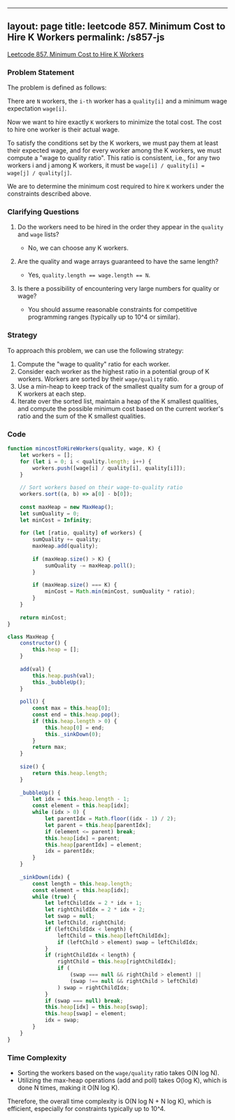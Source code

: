 
---
layout: page
title: leetcode 857. Minimum Cost to Hire K Workers
permalink: /s857-js
---
[Leetcode 857. Minimum Cost to Hire K Workers](https://algoadvance.github.io/algoadvance/l857)
### Problem Statement

The problem is defined as follows:

There are `N` workers, the `i-th` worker has a `quality[i]` and a minimum wage expectation `wage[i]`.

Now we want to hire exactly `K` workers to minimize the total cost. The cost to hire one worker is their actual wage.

To satisfy the conditions set by the K workers, we must pay them at least their expected wage, and for every worker among the K workers, we must compute a "wage to quality ratio". This ratio is consistent, i.e., for any two workers i and j among K workers, it must be `wage[i] / quality[i] = wage[j] / quality[j]`.

We are to determine the minimum cost required to hire `K` workers under the constraints described above.

### Clarifying Questions

1. Do the workers need to be hired in the order they appear in the `quality` and `wage` lists?
   - No, we can choose any K workers.

2. Are the quality and wage arrays guaranteed to have the same length?
   - Yes, `quality.length == wage.length == N`.

3. Is there a possibility of encountering very large numbers for quality or wage?
   - You should assume reasonable constraints for competitive programming ranges (typically up to 10^4 or similar).

### Strategy

To approach this problem, we can use the following strategy:

1. Compute the "wage to quality" ratio for each worker.
2. Consider each worker as the highest ratio in a potential group of K workers. Workers are sorted by their `wage/quality` ratio.
3. Use a min-heap to keep track of the smallest quality sum for a group of K workers at each step.
4. Iterate over the sorted list, maintain a heap of the K smallest qualities, and compute the possible minimum cost based on the current worker's ratio and the sum of the K smallest qualities.

### Code

```javascript
function mincostToHireWorkers(quality, wage, K) {
    let workers = [];
    for (let i = 0; i < quality.length; i++) {
        workers.push([wage[i] / quality[i], quality[i]]);
    }
    
    // Sort workers based on their wage-to-quality ratio
    workers.sort((a, b) => a[0] - b[0]);
    
    const maxHeap = new MaxHeap();
    let sumQuality = 0;
    let minCost = Infinity;
    
    for (let [ratio, quality] of workers) {
        sumQuality += quality;
        maxHeap.add(quality);
        
        if (maxHeap.size() > K) {
            sumQuality -= maxHeap.poll();
        }
        
        if (maxHeap.size() === K) {
            minCost = Math.min(minCost, sumQuality * ratio);
        }
    }
    
    return minCost;
}

class MaxHeap {
    constructor() {
        this.heap = [];
    }
    
    add(val) {
        this.heap.push(val);
        this._bubbleUp();
    }
    
    poll() {
        const max = this.heap[0];
        const end = this.heap.pop();
        if (this.heap.length > 0) {
            this.heap[0] = end;
            this._sinkDown(0);
        }
        return max;
    }
    
    size() {
        return this.heap.length;
    }
    
    _bubbleUp() {
        let idx = this.heap.length - 1;
        const element = this.heap[idx];
        while (idx > 0) {
            let parentIdx = Math.floor((idx - 1) / 2);
            let parent = this.heap[parentIdx];
            if (element <= parent) break;
            this.heap[idx] = parent;
            this.heap[parentIdx] = element;
            idx = parentIdx;
        }
    }
    
    _sinkDown(idx) {
        const length = this.heap.length;
        const element = this.heap[idx];
        while (true) {
            let leftChildIdx = 2 * idx + 1;
            let rightChildIdx = 2 * idx + 2;
            let swap = null;
            let leftChild, rightChild;
            if (leftChildIdx < length) {
                leftChild = this.heap[leftChildIdx];
                if (leftChild > element) swap = leftChildIdx;
            }
            if (rightChildIdx < length) {
                rightChild = this.heap[rightChildIdx];
                if (
                    (swap === null && rightChild > element) ||
                    (swap !== null && rightChild > leftChild)
                ) swap = rightChildIdx;
            }
            if (swap === null) break;
            this.heap[idx] = this.heap[swap];
            this.heap[swap] = element;
            idx = swap;
        }
    }
}
```

### Time Complexity

- Sorting the workers based on the `wage/quality` ratio takes O(N log N).
- Utilizing the max-heap operations (add and poll) takes O(log K), which is done N times, making it O(N log K).

Therefore, the overall time complexity is O(N log N + N log K), which is efficient, especially for constraints typically up to 10^4.